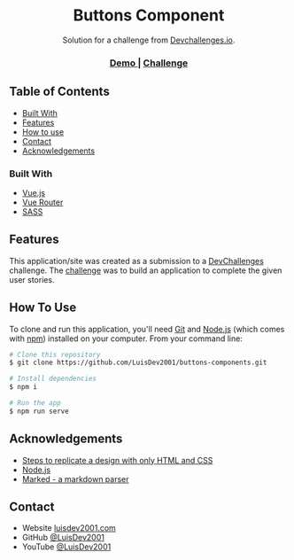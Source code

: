 <!-- Please update value in the {}  -->

<h1 align="center">Buttons Component</h1>

<div align="center">
   Solution for a challenge from  <a href="http://devchallenges.io" target="_blank">Devchallenges.io</a>.
</div>

<div align="center">
  <h3>
    <a href="https://{your-demo-link.your-domain}">
      Demo
    </a>
    <span> | </span>
    <a href="https://devchallenges.io/challenges/ohgVTyJCbm5OZyTB2gNY">
      Challenge
    </a>
  </h3>
</div>

<!-- TABLE OF CONTENTS -->

## Table of Contents

- [Built With](#built-with)
- [Features](#features)
- [How to use](#how-to-use)
- [Contact](#contact)
- [Acknowledgements](#acknowledgements)

### Built With

<!-- This section should list any major frameworks that you built your project using. Here are a few examples.-->

- [Vue.js](https://v3.vuejs.org/)
- [Vue Router](https://router.vuejs.org/)
- [SASS](https://sass-lang.com/)

## Features

<!-- List the features of your application or follow the template. Don't share the figma file here :) -->

This application/site was created as a submission to a [DevChallenges](https://devchallenges.io/challenges) challenge. The [challenge](https://devchallenges.io/challenges/ohgVTyJCbm5OZyTB2gNY) was to build an application to complete the given user stories.

## How To Use

<!-- This is an example, please update according to your application -->

To clone and run this application, you'll need [Git](https://git-scm.com) and [Node.js](https://nodejs.org/en/download/) (which comes with [npm](http://npmjs.com)) installed on your computer. From your command line:

```bash
# Clone this repository
$ git clone https://github.com/LuisDev2001/buttons-components.git

# Install dependencies
$ npm i

# Run the app
$ npm run serve
```

## Acknowledgements

<!-- This section should list any articles or add-ons/plugins that helps you to complete the project. This is optional but it will help you in the future. For exmpale -->

- [Steps to replicate a design with only HTML and CSS](https://devchallenges-blogs.web.app/how-to-replicate-design/)
- [Node.js](https://nodejs.org/)
- [Marked - a markdown parser](https://github.com/chjj/marked)

## Contact

- Website [luisdev2001.com](https://luisdev2001.github.io/MyPortfolio/dist/)
- GitHub [@LuisDev2001](https://github.com/LuisDev2001)
- YouTube [@LuisDev2001](https://www.youtube.com/channel/UChJZuf5IhQV4DODtvZrwRsw)
